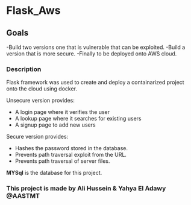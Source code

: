# Flask_Aws

## Goals
-Build two versions one that is vulnerable that can be exploited.
-Build a version that is more secure. 
-Finally to be deployed onto AWS cloud.

### Description
Flask framework was used to create and deploy a containarized project onto the cloud using docker.

Unsecure version provides:
- A login page where it verifies the user
- A lookup page where it searches for existing users
- A signup page to add new users

Secure version provides:
- Hashes the password stored in the database.
- Prevents path traversal exploit from the URL.
- Prevents path traversal of server files.

**MYSql** is the database for this project.

### This project is made by Ali Hussein & Yahya El Adawy @AASTMT
